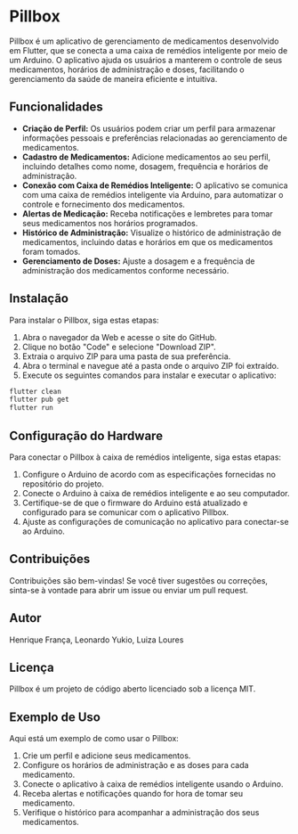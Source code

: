 # Pillbox

Pillbox é um aplicativo de gerenciamento de medicamentos desenvolvido em Flutter, que se conecta a uma caixa de remédios inteligente por meio de um Arduino. O aplicativo ajuda os usuários a manterem o controle de seus medicamentos, horários de administração e doses, facilitando o gerenciamento da saúde de maneira eficiente e intuitiva.

## Funcionalidades

- **Criação de Perfil:** Os usuários podem criar um perfil para armazenar informações pessoais e preferências relacionadas ao gerenciamento de medicamentos.
- **Cadastro de Medicamentos:** Adicione medicamentos ao seu perfil, incluindo detalhes como nome, dosagem, frequência e horários de administração.
- **Conexão com Caixa de Remédios Inteligente:** O aplicativo se comunica com uma caixa de remédios inteligente via Arduino, para automatizar o controle e fornecimento dos medicamentos.
- **Alertas de Medicação:** Receba notificações e lembretes para tomar seus medicamentos nos horários programados.
- **Histórico de Administração:** Visualize o histórico de administração de medicamentos, incluindo datas e horários em que os medicamentos foram tomados.
- **Gerenciamento de Doses:** Ajuste a dosagem e a frequência de administração dos medicamentos conforme necessário.

## Instalação

Para instalar o Pillbox, siga estas etapas:

1. Abra o navegador da Web e acesse o site do GitHub.
2. Clique no botão "Code" e selecione "Download ZIP".
3. Extraia o arquivo ZIP para uma pasta de sua preferência.
4. Abra o terminal e navegue até a pasta onde o arquivo ZIP foi extraído.
5. Execute os seguintes comandos para instalar e executar o aplicativo:

```bash
flutter clean
flutter pub get
flutter run
```

## Configuração do Hardware

Para conectar o Pillbox à caixa de remédios inteligente, siga estas etapas:

1. Configure o Arduino de acordo com as especificações fornecidas no repositório do projeto.
2. Conecte o Arduino à caixa de remédios inteligente e ao seu computador.
3. Certifique-se de que o firmware do Arduino está atualizado e configurado para se comunicar com o aplicativo Pillbox.
4. Ajuste as configurações de comunicação no aplicativo para conectar-se ao Arduino.

## Contribuições

Contribuições são bem-vindas! Se você tiver sugestões ou correções, sinta-se à vontade para abrir um issue ou enviar um pull request.

## Autor

Henrique França, Leonardo Yukio, Luiza Loures

## Licença

Pillbox é um projeto de código aberto licenciado sob a licença MIT.

## Exemplo de Uso

Aqui está um exemplo de como usar o Pillbox:

1. Crie um perfil e adicione seus medicamentos.
2. Configure os horários de administração e as doses para cada medicamento.
3. Conecte o aplicativo à caixa de remédios inteligente usando o Arduino.
4. Receba alertas e notificações quando for hora de tomar seu medicamento.
5. Verifique o histórico para acompanhar a administração dos seus medicamentos.

